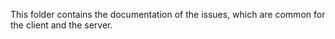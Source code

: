 This folder contains the documentation of the issues, which are common for the client and the server.
